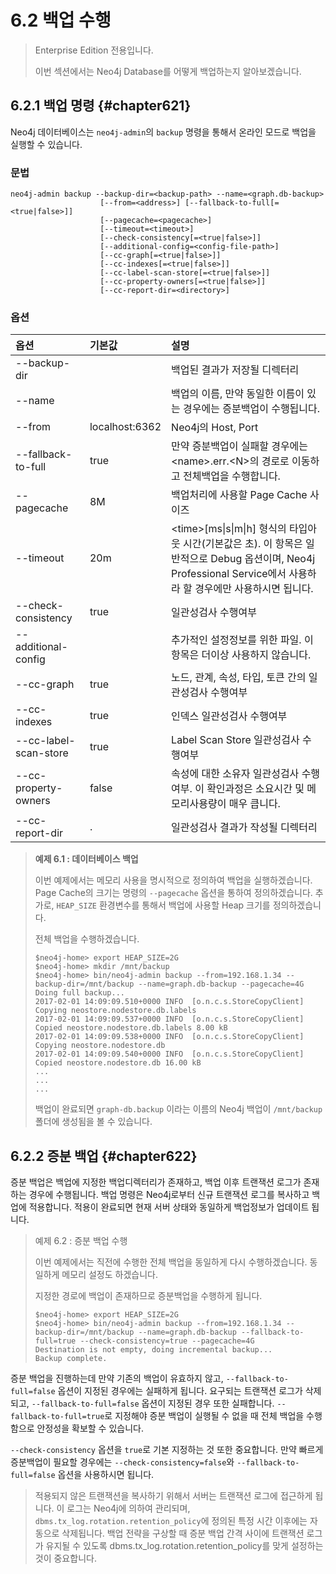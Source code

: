 # 6.2 백업 수행

> Enterprise Edition 전용입니다.
>
> 이번 섹션에서는 Neo4j Database를 어떻게 백업하는지 알아보겠습니다.

## 6.2.1 백업 명령 {#chapter621}

Neo4j 데이터베이스는 `neo4j-admin`의 `backup` 명령을 통해서 온라인 모드로 백업을 실행할 수 있습니다.

### 문법

```shell
neo4j-admin backup --backup-dir=<backup-path> --name=<graph.db-backup>
                    [--from=<address>] [--fallback-to-full[=<true|false>]]
                    [--pagecache=<pagecache>]
                    [--timeout=<timeout>]
                    [--check-consistency[=<true|false>]]
                    [--additional-config=<config-file-path>]
                    [--cc-graph[=<true|false>]]
                    [--cc-indexes[=<true|false>]]
                    [--cc-label-scan-store[=<true|false>]]
                    [--cc-property-owners[=<true|false>]]
                    [--cc-report-dir=<directory>]
```

### 옵션

| 옵션 | 기본값 | 설명 |
| :--- | :--- | :--- |
| --backup-dir |  | 백업된 결과가 저장될 디렉터리 |
| --name |  | 백업의 이름, 만약 동일한 이름이 있는 경우에는 증분백업이 수행됩니다. |
| --from | localhost:6362 | Neo4j의 Host, Port |
| --fallback-to-full | true | 만약 증분백업이 실패할 경우에는 &lt;name&gt;.err.&lt;N&gt;의 경로로 이동하고 전체백업을 수행합니다. |
| --pagecache | 8M | 백업처리에 사용할 Page Cache 사이즈 |
| --timeout | 20m | &lt;time&gt;\[ms\|s\|m\|h\] 형식의 타입아웃 시간\(기본값은 초\). 이 항목은 일반적으로 Debug 옵션이며, Neo4j Professional Service에서 사용하라 할 경우에만 사용하시면 됩니다. |
| --check-consistency | true | 일관성검사 수행여부 |
| --additional-config |  | 추가적인 설정정보를 위한 파일. 이 항목은 더이상 사용하지 않습니다. |
| --cc-graph | true | 노드, 관계, 속성, 타입, 토큰 간의 일관성검사 수행여부 |
| --cc-indexes | true | 인덱스 일관성검사 수행여부 |
| --cc-label-scan-store | true | Label Scan Store 일관성검사 수행여부 |
| --cc-property-owners | false | 속성에 대한 소유자 일관성검사 수행여부. 이 확인과정은 소요시간 및 메모리사용량이 매우 큽니다. |
| --cc-report-dir | . | 일관성검사 결과가 작성될 디렉터리 |

> **예제 6.1 : 데이터베이스 백업**
>
> 이번 예제에서는 메모리 사용을 명시적으로 정의하여 백업을 실행하겠습니다. Page Cache의 크기는 명령의 `--pagecache` 옵션을 통하여 정의하겠습니다. 추가로, `HEAP_SIZE` 환경변수를 통해서 백업에 사용할 Heap 크기를 정의하겠습니다.
>
> 전체 백업을 수행하겠습니다.
>
> ```
> $neo4j-home> export HEAP_SIZE=2G
> $neo4j-home> mkdir /mnt/backup
> $neo4j-home> bin/neo4j-admin backup --from=192.168.1.34 --backup-dir=/mnt/backup --name=graph.db-backup --pagecache=4G
> Doing full backup...
> 2017-02-01 14:09:09.510+0000 INFO  [o.n.c.s.StoreCopyClient] Copying neostore.nodestore.db.labels
> 2017-02-01 14:09:09.537+0000 INFO  [o.n.c.s.StoreCopyClient] Copied neostore.nodestore.db.labels 8.00 kB
> 2017-02-01 14:09:09.538+0000 INFO  [o.n.c.s.StoreCopyClient] Copying neostore.nodestore.db
> 2017-02-01 14:09:09.540+0000 INFO  [o.n.c.s.StoreCopyClient] Copied neostore.nodestore.db 16.00 kB
> ...
> ...
> ...
> ```
>
> 백업이 완료되면 `graph-db.backup` 이라는 이름의 Neo4j 백업이 `/mnt/backup` 폴더에 생성됨을 볼 수 있습니다.

## 6.2.2 증분 백업 {#chapter622}

증분 백업은 백업에 지정한 백업디렉터리가 존재하고, 백업 이후 트랜잭션 로그가 존재하는 경우에 수행됩니다. 백업 명령은 Neo4j로부터 신규 트랜잭션 로그를 복사하고 백업에 적용합니다. 적용이 완료되면 현재 서버 상태와 동일하게 백업정보가 업데이트 됩니다.

> 예제 6.2 : 증분 백업 수행
>
> 이번 예제에서는 직전에 수행한 전체 백업을 동일하게 다시 수행하겠습니다. 동일하게 메모리 설정도 하겠습니다.
>
> 지정한 경로에 백업이 존재하므로 증분백업을 수행하게 됩니다.
>
> ```
> $neo4j-home> export HEAP_SIZE=2G
> $neo4j-home> bin/neo4j-admin backup --from=192.168.1.34 --backup-dir=/mnt/backup --name=graph.db-backup --fallback-to-full=true --check-consistency=true --pagecache=4G
> Destination is not empty, doing incremental backup...
> Backup complete.
> ```

증분 백업을 진행하는데 만약 기존의 백업이 유효하지 않고, `--fallback-to-full=false` 옵션이 지정된 경우에는 실패하게 됩니다. 요구되는 트랜잭션 로그가 삭제되고, `--fallback-to-full=false` 옵션이 지정된 경우 또한 실패합니다. `--fallback-to-full=true`로 지정해야 증분 백업이 실행될 수 없을 때 전체 백업을 수행함으로 안정성을 확보할 수 있습니다.

`--check-consistency` 옵션을 `true`로 기본 지정하는 것 또한 중요합니다. 만약 빠르게 증분백업이 필요할 경우에는 `--check-consistency=false`와 `--fallback-to-full=false` 옵션을 사용하시면 됩니다.

> 적용되지 않은 트랜잭션을 복사하기 위해서 서버는 트랜잭션 로그에 접근하게 됩니다. 이 로그는 Neo4j에 의하여 관리되며, `dbms.tx_log.rotation.retention_policy`에 정의된 특정 시간 이후에는 자동으로 삭제됩니다. 백업 전략을 구상할 때 증분 백업 간격 사이에 트랜잭션 로그가 유지될 수 있도록 dbms.tx\_log.rotation.retention\_policy를 맞게 설정하는 것이 중요합니다.



